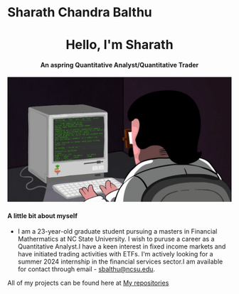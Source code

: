 # Sharath Chandra Balthu
<h1 align="center">Hello, I'm Sharath 
<h4 align="center">An aspring Quantitative Analyst/Quantitative Trader</h4>

![gif](programming.gif)


#### A little bit about myself
- I am a 23-year-old graduate student pursuing a masters in Financial Mathermatics at NC State University. I wish to puruse a career as a Quantitative Analyst.I have a keen interest in fixed income markets and have initiated trading activities with ETFs. I'm actively looking for a summer 2024 internship in the financial services sector.I am available for contact through email - sbalthu@ncsu.edu.

 All of my projects can be found here at [My repositories](https://github.com/SharathChandraBalthu?tab=repositories)





